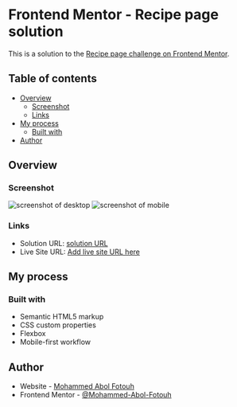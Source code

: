 # Frontend Mentor - Recipe page solution

This is a solution to the [Recipe page challenge on Frontend Mentor](https://www.frontendmentor.io/challenges/recipe-page-KiTsR8QQKm).

## Table of contents

- [Overview](#overview)
  - [Screenshot](#screenshot)
  - [Links](#links)
- [My process](#my-process)
  - [Built with](#built-with)
- [Author](#author)

## Overview

### Screenshot

![screenshot of desktop](./assets/images/desktop-screenshot.png.png)
![screenshot of mobile](./assets/images/mobile-screenshot.png.png)

### Links

- Solution URL: [solution URL](https://mohammed-abol-fotouh.github.io/qr-code-components/)
- Live Site URL: [Add live site URL here](https://your-live-site-url.com)

## My process

### Built with

- Semantic HTML5 markup
- CSS custom properties
- Flexbox
- Mobile-first workflow

## Author

- Website - [Mohammed Abol Fotouh](https://mohammed-abol-fotouh.github.io/qr-code-components/)
- Frontend Mentor - [@Mohammed-Abol-Fotouh](https://www.frontendmentor.io/profile/Mohammed-Abol-Fotouh)
